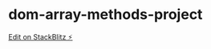 # dom-array-methods-project

[Edit on StackBlitz ⚡️](https://stackblitz.com/edit/dom-array-methods-project)